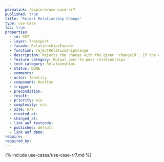 ```yaml
---
permalink: /explore/use-case-rr7
published: true
title: "Reject Relationship Change"
type: use-case
toc: true
properties:
  - id: RR7
  - layer: Transport
  - facade: RelationshipsFacade
  - function: rejectRelationshipChange
  - description: Rejects the change with the given 'changeId'. If the change exists but belongs to another relationship, this call will fail and return status 404.
  - feature category: Mutual peer-to-peer relationships
  - tech category: Relationships
  - status: DONE
  - comments:
  - actor: Identity
  - component: Runtime
  - trigger:
  - precondition:
  - result:
  - priority: n/a
  - complexity: n/a
  - size: n/a
  - created_at:
  - changed_at:
  - link auf testcode:
  - published: default
  - link auf demo:
require:
required_by:
---
```


{% include use-cases/use-case-rr7.md %}
